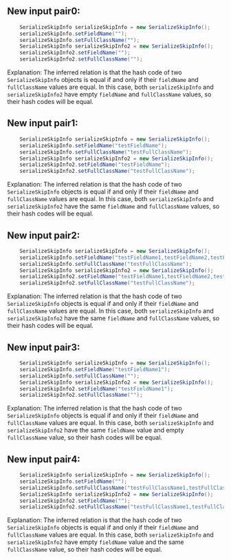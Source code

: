 ## New input pair0:
```java
    SerializeSkipInfo serializeSkipInfo = new SerializeSkipInfo();
    serializeSkipInfo.setFieldName("");
    serializeSkipInfo.setFullClassName("");
    SerializeSkipInfo serializeSkipInfo2 = new SerializeSkipInfo();
    serializeSkipInfo2.setFieldName("");
    serializeSkipInfo2.setFullClassName("");
```
Explanation: 
The inferred relation is that the hash code of two `SerializeSkipInfo` objects is equal if and only if their `fieldName` and `fullClassName` values are equal. In this case, both `serializeSkipInfo` and `serializeSkipInfo2` have empty `fieldName` and `fullClassName` values, so their hash codes will be equal.

## New input pair1:
```java
    SerializeSkipInfo serializeSkipInfo = new SerializeSkipInfo();
    serializeSkipInfo.setFieldName("testFieldName");
    serializeSkipInfo.setFullClassName("testFullClassName");
    SerializeSkipInfo serializeSkipInfo2 = new SerializeSkipInfo();
    serializeSkipInfo2.setFieldName("testFieldName");
    serializeSkipInfo2.setFullClassName("testFullClassName");
```
Explanation: 
The inferred relation is that the hash code of two `SerializeSkipInfo` objects is equal if and only if their `fieldName` and `fullClassName` values are equal. In this case, both `serializeSkipInfo` and `serializeSkipInfo2` have the same `fieldName` and `fullClassName` values, so their hash codes will be equal.

## New input pair2:
```java
    SerializeSkipInfo serializeSkipInfo = new SerializeSkipInfo();
    serializeSkipInfo.setFieldName("testFieldName1,testFieldName2,testFieldName3");
    serializeSkipInfo.setFullClassName("testFullClassName");
    SerializeSkipInfo serializeSkipInfo2 = new SerializeSkipInfo();
    serializeSkipInfo2.setFieldName("testFieldName1,testFieldName2,testFieldName3");
    serializeSkipInfo2.setFullClassName("testFullClassName");
```
Explanation: 
The inferred relation is that the hash code of two `SerializeSkipInfo` objects is equal if and only if their `fieldName` and `fullClassName` values are equal. In this case, both `serializeSkipInfo` and `serializeSkipInfo2` have the same `fieldName` and `fullClassName` values, so their hash codes will be equal.

## New input pair3:
```java
    SerializeSkipInfo serializeSkipInfo = new SerializeSkipInfo();
    serializeSkipInfo.setFieldName("testFieldName1");
    serializeSkipInfo.setFullClassName("");
    SerializeSkipInfo serializeSkipInfo2 = new SerializeSkipInfo();
    serializeSkipInfo2.setFieldName("testFieldName1");
    serializeSkipInfo2.setFullClassName("");
```
Explanation: 
The inferred relation is that the hash code of two `SerializeSkipInfo` objects is equal if and only if their `fieldName` and `fullClassName` values are equal. In this case, both `serializeSkipInfo` and `serializeSkipInfo2` have the same `fieldName` value and empty `fullClassName` value, so their hash codes will be equal.

## New input pair4:
```java
    SerializeSkipInfo serializeSkipInfo = new SerializeSkipInfo();
    serializeSkipInfo.setFieldName("");
    serializeSkipInfo.setFullClassName("testFullClassName1,testFullClassName2");
    SerializeSkipInfo serializeSkipInfo2 = new SerializeSkipInfo();
    serializeSkipInfo2.setFieldName("");
    serializeSkipInfo2.setFullClassName("testFullClassName1,testFullClassName2");
```
Explanation: 
The inferred relation is that the hash code of two `SerializeSkipInfo` objects is equal if and only if their `fieldName` and `fullClassName` values are equal. In this case, both `serializeSkipInfo` and `serializeSkipInfo2` have empty `fieldName` value and the same `fullClassName` value, so their hash codes will be equal.